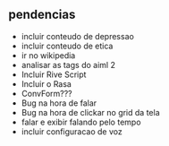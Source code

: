  ## pendencias

- incluir conteudo de depressao
- incluir conteudo de etica
- ir no wikipedia
- analisar as tags do aiml 2
- Incluir Rive Script
- Incluir o Rasa
- ConvForm???
- Bug na hora de falar
- Bug na hora de clickar no grid da tela
- falar e exibir falando pelo tempo 
- incluir configuracao de voz





